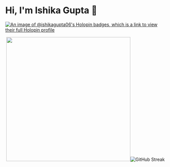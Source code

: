 # Hi, I'm Ishika Gupta 👋      

[![An image of @ishikagupta06's Holopin badges, which is a link to view their full Holopin profile](https://holopin.me/ishikagupta06)](https://holopin.io/@ishikagupta06)

<div align=center>
  <img width=390 src="https://git.io/streak-stats"><img src="https://streakstats.demolab.comuser=IshikaGupta06&theme=garden&hide_border=true&date_format=M%20j%5B%2C%20Y%5D" alt="GitHub Streak" /></a>
 
</div>

